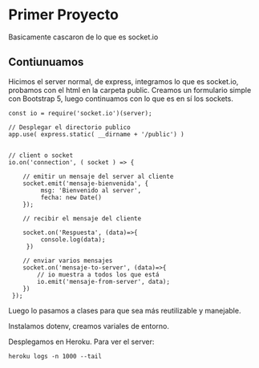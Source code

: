 # Primer Proyecto

Basicamente cascaron de lo  que es socket.io

## Contiunuamos
Hicimos el server normal, de express, integramos lo que es socket.io, probamos con el html en la carpeta public. Creamos un formulario simple con Bootstrap 5, luego continuamos con lo que es en sí los sockets.

```
const io = require('socket.io')(server);

// Desplegar el directorio publico
app.use( express.static( __dirname + '/public') )


// client o socket
io.on('connection', ( socket ) => { 
    
    // emitir un mensaje del server al cliente
    socket.emit('mensaje-bienvenida', {
         msg: 'Bienvenido al server',
         fecha: new Date()
    });

    // recibir el mensaje del cliente

    socket.on('Respuesta', (data)=>{
         console.log(data);
     })

    // enviar varios mensajes
    socket.on('mensaje-to-server', (data)=>{
        // io muestra a todos los que está
        io.emit('mensaje-from-server', data);
    })
 });
```

Luego lo pasamos a clases para que sea más reutilizable y manejable.

Instalamos dotenv, creamos variales de entorno.


Desplegamos en Heroku. Para ver el server:
```
heroku logs -n 1000 --tail
```
